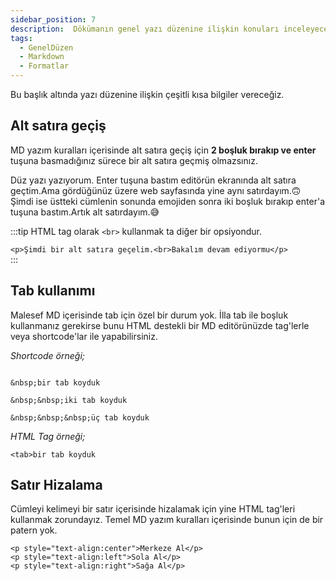 ```yaml
---
sidebar_position: 7
description:  Dökümanın genel yazı düzenine ilişkin konuları inceleyeceğiz
tags:
  - GenelDüzen
  - Markdown
  - Formatlar
---
```

Bu başlık altında yazı düzenine ilişkin çeşitli kısa bilgiler vereceğiz.

## **Alt satıra geçiş** 

  MD yazım kuralları içerisinde alt satıra geçiş için **2 boşluk bırakıp ve enter** tuşuna basmadığınız sürece bir alt satıra geçmiş olmazsınız.  

  Düz yazı yazıyorum.
  Enter tuşuna bastım editörün ekranında alt satıra geçtim.Ama gördüğünüz üzere web sayfasında yine aynı satırdayım.🙃  
  Şimdi ise üstteki cümlenin sonunda emojiden sonra iki boşluk bırakıp enter'a tuşuna bastım.Artık alt satırdayım.😅

  :::tip 
  HTML tag olarak ```<br>``` kullanmak ta diğer bir opsiyondur.

  ```<p>Şimdi bir alt satıra geçelim.<br>Bakalım devam ediyormu</p>```   
  :::

## **Tab kullanımı**  

  Malesef MD içerisinde tab için özel bir durum yok.  İlla tab ile boşluk kullanmanız gerekirse bunu HTML destekli bir MD editörünüzde tag'lerle veya shortcode'lar ile yapabilirsiniz.  
  
  _Shortcode örneği;_

  ```

  &nbsp;bir tab koyduk  

  &nbsp;&nbsp;iki tab koyduk  

  &nbsp;&nbsp;&nbsp;üç tab koyduk  

  ```

  _HTML Tag örneği;_  

  ````
  <tab>bir tab koyduk
  `````  
## **Satır Hizalama**  

  Cümleyi kelimeyi bir satır içerisinde hizalamak için yine HTML tag'leri kullanmak zorundayız.  Temel MD yazım kuralları içerisinde bunun için de bir patern yok.  
  ```
  <p style="text-align:center">Merkeze Al</p>
  <p style="text-align:left">Sola Al</p>
  <p style="text-align:right">Sağa Al</p>  
  ```  




